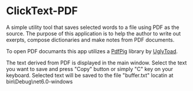 # ClickText-PDF
A simple utility tool that saves selected words to a file using PDF as the source. The purpose of this application is to help the author to write out exerpts, compose dictionaries and make notes from PDF documents.

To open PDF documants this app utilizes a [PdfPig](https://github.com/UglyToad/PdfPig) library by [UglyToad](https://github.com/UglyToad).

The text derived from PDF is displayed in the main window.
Select the text you want to save and press "Copy" button or simply "C" key on your keyboard.
Selected text will be saved to the file "buffer.txt" locatin at bin\Debug\net6.0-windows
